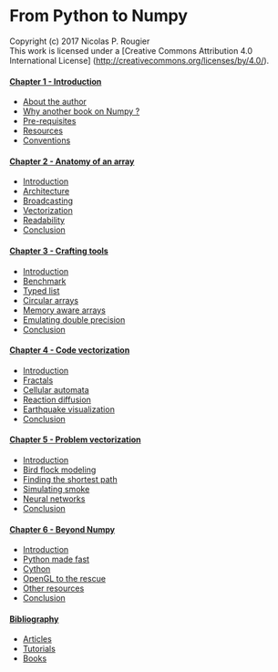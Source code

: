# From Python to Numpy
Copyright (c) 2017 Nicolas P. Rougier  
This work is licensed under a
[Creative Commons Attribution 4.0 International License]
(http://creativecommons.org/licenses/by/4.0/).



#### [Chapter 1 - Introduction](book/01-introduction.md)

  * [About the author](book/01-introduction.md#about)
  * [Why another book on Numpy ?](book/01-introduction.md#why)
  * [Pre-requisites](book/01-introduction.md#pre-requisites)
  * [Resources](book/01-introduction.md#resources)
  * [Conventions](book/01-introduction.md#conventions)

#### [Chapter 2 - Anatomy of an array](book/02-anatomy.md)

  * [Introduction](book/02-anatomy.md#introduction)
  * [Architecture](book/02-anatomy.md#architecture)
  * [Broadcasting](book/02-anatomy.md#broadcasting)
  * [Vectorization](book/02-anatomy.md#vectorization)
  * [Readability](book/02-anatomy.md#readability)
  * [Conclusion](book/02-anatomy.md#conclusion)

#### [Chapter 3 - Crafting tools](book/03-tools.md)

  * [Introduction](book/03-tools.md#introduction)
  * [Benchmark](book/03-tools.md#benchmark)
  * [Typed list](book/03-tools.md#typed-list)
  * [Circular arrays](book/03-tools.md#circular)
  * [Memory aware arrays](book/03-tools.md#memory-aware)
  * [Emulating double precision](book/03-tools.md#double-precision)
  * [Conclusion](book/03-tools.md#conclusion)

#### [Chapter 4 - Code vectorization](book/04-code-vectorization.md)

  * [Introduction](book/04-code-vectorization.md#introduction)
  * [Fractals](book/04-code-vectorization.md#fractals)
  * [Cellular automata](book/04-code-vectorization.md#automata)
  * [Reaction diffusion](book/04-code-vectorization.md#reaction-diffusion)
  * [Earthquake visualization](book/04-code-vectorization.md#earthquake)
  * [Conclusion](book/04-code-vectorization.md#conclusion)

#### [Chapter 5 - Problem vectorization](book/05-problem-vectorization.md)

  * [Introduction](book/05-problem-vectorization.md#introduction)
  * [Bird flock modeling](book/05-problem-vectorization.md#bird)
  * [Finding the shortest path](book/05-problem-vectorization.md#shortest)
  * [Simulating smoke](book/05-problem-vectorization.md#smoke)
  * [Neural networks](book/05-problem-vectorization.md#network)
  * [Conclusion](book/05-problem-vectorization.md#conclusion)

#### [Chapter 6 - Beyond Numpy](book/06-beyond-numpy.md)

  * [Introduction](book/06-beyond-numpy.md#introduction)
  * [Python made fast](book/06-beyond-numpy.md#python)
  * [Cython](book/06-beyond-numpy.md#cython)
  * [OpenGL to the rescue](book/06-beyond-numpy.md#opengl)
  * [Other resources](book/06-beyond-numpy.md#other)
  * [Conclusion](book/06-beyond-numpy.md#conclusion)

#### [Bibliography](book/bibliography.md)

  * [Articles](book/bibliography.md#articles)
  * [Tutorials](book/bibliography.md#tutorials)
  * [Books](book/bibliography.md#books)
